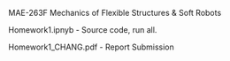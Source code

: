 MAE-263F
Mechanics of Flexible Structures & Soft Robots

Homework1.ipnyb - Source code, run all.

Homework1_CHANG.pdf - Report Submission
